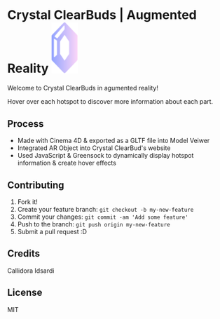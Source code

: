 # Crystal ClearBuds | Augmented Reality <img src="images/hotspot.svg" alt="Crystal Icon" width="60px"> 

Welcome to Crystal ClearBuds in agumented reality! 

Hover over each hotspot to discover more information about each part.


## Process
- Made with Cinema 4D & exported as a GLTF file into Model Veiwer
- Integrated AR Object into Crystal ClearBud's website
- Used JavaScript & Greensock to dynamically display hotspot information & create hover effects

## Contributing
1. Fork it!
2. Create your feature branch: `git checkout -b my-new-feature`
3. Commit your changes: `git commit -am 'Add some feature'`
4. Push to the branch: `git push origin my-new-feature`
5. Submit a pull request :D

## Credits
Callidora Idsardi 

## License
MIT
